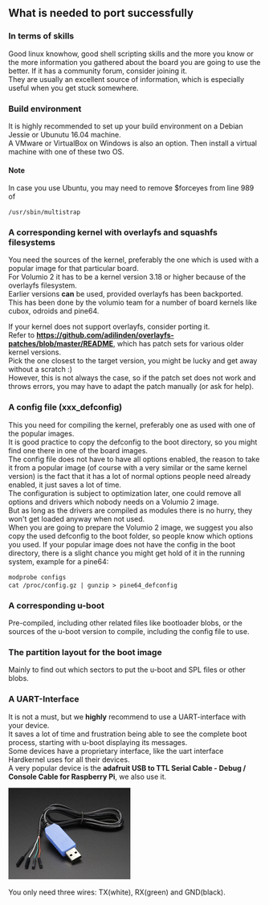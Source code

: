 ## What is needed to port successfully ##

### In terms of skills ###
Good linux knowhow, good shell scripting skills and the more you know or the more information you gathered about the board you are going to use the better. If it has a community forum, consider joining it.  
They are usually an excellent source of information, which is especially useful when you get stuck somewhere.  

### Build environment ###
It is highly recommended to set up your build environment on a Debian Jessie or Ubunutu 16.04 machine.  
A VMware or VirtualBox on Windows is also an option. Then install a virtual machine with one of these two OS.
#### Note ####
In case you use Ubuntu, you may need to remove $forceyes from line 989 of

    /usr/sbin/multistrap

### A corresponding kernel with overlayfs and squashfs filesystems ###
You need the sources of the kernel, preferably the one which is used with a popular image for that particular board.  
For Volumio 2 it has to be a kernel version 3.18 or higher because of the overlayfs filesystem.  
Earlier versions __can__ be used, provided overlayfs has been backported.  
This has been done by the volumio team for a number of board kernels like cubox, odroids and pine64.  

If your kernel does not support overlayfs, consider porting it.    
Refer to __<https://github.com/adilinden/overlayfs-patches/blob/master/README>__, which has patch sets for various older kernel versions.  
Pick the one closest to the target version, you might be lucky and get away without a scratch :)  
However, this is not always the case, so if the patch set does not work and throws errors, you may have to adapt the patch manually (or ask for help).  

### A config file (xxx_defconfig) ###
This you need for compiling the kernel, preferably one as used with one of the popular images.  
It is good practice to copy the defconfig to the boot directory, so you might find one there in one of the board images.  
The config file does not have to have all options enabled, the reason to take it from a popular image (of course with a very similar or the same kernel version) is the fact that it has a lot of normal options people need already enabled, it just saves a lot of time.  
The configuration is subject to optimization later, one could remove all options and drivers which nobody needs on a Volumio 2 image.  
But as long as the drivers are compiled as modules there is no hurry, they won't get loaded anyway when not used.  
When you are going to prepare the Volumio 2 image, we suggest you also copy the used defconfig to the boot folder, so people know which options you used.
If your popular image does not have the config in the boot directory, there is a slight chance you might get hold of it in  the running system, example for a pine64:

    modprobe configs
    cat /proc/config.gz | gunzip > pine64_defconfig

### A corresponding u-boot ###
Pre-compiled, including other related files like bootloader blobs, or the sources of the u-boot version to compile, including the config file to use.

### The partition layout for the boot image ###
Mainly to find out which sectors to put the u-boot and SPL files or other blobs.  

### A UART-Interface ###
It is not a must, but we __highly__ recommend to use a UART-interface with your device.  
It saves a lot of time and frustration being able to see the complete boot process, starting with u-boot displaying its messages.  
Some devices have a proprietary interface, like the uart interface Hardkernel uses for all their devices.  
A very popular device is the __adafruit USB to TTL Serial Cable - Debug / Console Cable for Raspberry Pi__, we also use it.  

![Alt](/docs/05_Porting_Guide/uart-intfc.jpg)

You only need three wires: TX(white), RX(green) and GND(black).
